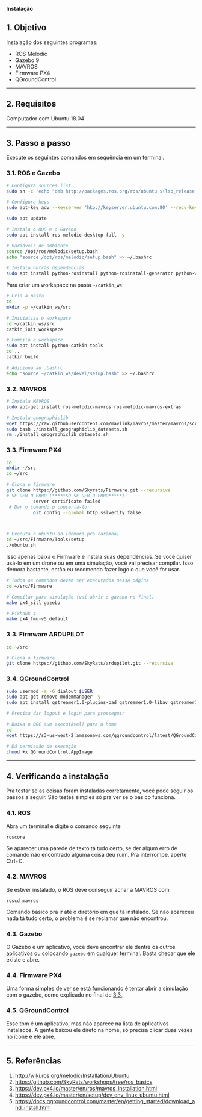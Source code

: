 **Instalação**

## 1. Objetivo

Instalação dos seguintes programas:

- ROS Melodic
- Gazebo 9
- MAVROS
- Firmware PX4
- QGroundControl

---

## 2. Requisitos

Computador com Ubuntu 18.04

---

## 3. Passo a passo

Execute os seguintes comandos em sequência em um terminal.

### 3.1. ROS e Gazebo

```bash
# Configura sources.list
sudo sh -c 'echo "deb http://packages.ros.org/ros/ubuntu $(lsb_release -sc) main" > /etc/apt/sources.list.d/ros-latest.list'

# Configura keys
sudo apt-key adv --keyserver 'hkp://keyserver.ubuntu.com:80' --recv-key C1CF6E31E6BADE8868B172B4F42ED6FBAB17C654

sudo apt update

# Instala o ROS e o Gazebo
sudo apt install ros-melodic-desktop-full -y

# Variáveis de ambiente
source /opt/ros/melodic/setup.bash
echo "source /opt/ros/melodic/setup.bash" >> ~/.bashrc

# Instala outras dependencias
sudo apt install python-rosinstall python-rosinstall-generator python-wstool build-essential
```

Para criar um workspace na pasta `~/catkin_ws`:

```bash
# Cria a pasta
cd
mkdir -p ~/catkin_ws/src

# Inicializa o workspace
cd ~/catkin_ws/src
catkin_init_workspace

# Compila o workspace
sudo apt install python-catkin-tools
cd ..
catkin build

# Adiciona ao .bashrc
echo "source ~/catkin_ws/devel/setup.bash" >> ~/.bashrc
```

### 3.2. MAVROS

```bash
# Instala MAVROS
sudo apt-get install ros-melodic-mavros ros-melodic-mavros-extras

# Instala geographiclib
wget https://raw.githubusercontent.com/mavlink/mavros/master/mavros/scripts/install_geographiclib_datasets.sh
sudo bash ./install_geographiclib_datasets.sh
rm ./install_geographiclib_datasets.sh
```

### 3.3. Firmware PX4

```bash
cd
mkdir ~/src
cd ~/src

# Clona o firmware
git clone https://github.com/Skyrats/Firmware.git --recursive
# SE DER O ERRO (*****SÓ SE DER O ERRO*****):
          server certificate failed
 # Dar o comando p consertá-lo:
          git config --global http.sslverify false



# Executa o ubuntu.sh (demora pra caramba)
cd ~/src/Firmware/Tools/setup
./ubuntu.sh
```

Isso apenas baixa o Firmware e instala suas dependências. Se você quiser usá-lo em um drone ou em uma simulação, você vai precisar compilar. Isso demora bastante, então eu recomendo fazer logo o que você for usar. 

<a id="compilar"></a>

```bash
# Todos os comandos devem ser executados nessa página
cd ~/src/Firmware

# Compilar para simulação (vai abrir o gazebo no final)
make px4_sitl gazebo

# Pixhawk 4
make px4_fmu-v5_default
```

### 3.3. Firmware ARDUPILOT

```bash
cd ~/src

# Clona o firmware
git clone https://github.com/SkyRats/ardupilot.git --recursive

```


### 3.4. QGroundControl

```bash
sudo usermod -a -G dialout $USER
sudo apt-get remove modemmanager -y
sudo apt install gstreamer1.0-plugins-bad gstreamer1.0-libav gstreamer1.0-gl -y

# Precisa dar logout e login para prosseguir

# Baixa o QGC (um executável) para a home
cd
wget https://s3-us-west-2.amazonaws.com/qgroundcontrol/latest/QGroundControl.AppImage

# Dá permissão de execução
chmod +x QGroundControl.AppImage
```

---

## 4. Verificando a instalação

Pra testar se as coisas foram instaladas corretamente, você pode seguir os passos a seguir. São testes simples só pra ver se o básico funciona.

### 4.1. ROS

Abra um terminal e digite o comando seguinte

```
roscore
```

Se aparecer uma parede de texto tá tudo certo, se der algum erro de comando não encontrado alguma coisa deu ruim. Pra interrompe, aperte Ctrl+C.

### 4.2. MAVROS

Se estiver instalado, o ROS deve conseguir achar a MAVROS com

```
roscd mavros
```

Comando básico pra ir até o diretório em que tá instalado. Se não apareceu nada tá tudo certo, o problema é se reclamar que não encontrou.

### 4.3. Gazebo

O Gazebo é um aplicativo, vocẽ deve encontrar ele dentre os outros aplicativos ou colocando `gazebo` em qualquer terminal. Basta checar que ele existe e abre.

### 4.4. Firmware PX4

Uma forma simples de ver se está funcionando é tentar abrir a simulação com o gazebo, como explicado no final de [3.3.](#compilar)

### 4.5. QGroundControl

Esse tbm é um aplicativo, mas não aparece na lista de aplicativos instalados. A gente baixou ele direto na home, só precisa clicar duas vezes no ícone e ele abre.

---

## 5. Referências

1. http://wiki.ros.org/melodic/Installation/Ubuntu
2. https://github.com/SkyRats/workshops/tree/ros_basics
3. https://dev.px4.io/master/en/ros/mavros_installation.html
4. https://dev.px4.io/master/en/setup/dev_env_linux_ubuntu.html
5. https://docs.qgroundcontrol.com/master/en/getting_started/download_and_install.html
